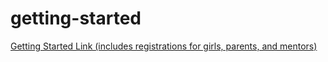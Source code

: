 # getting-started

[Getting Started Link (includes registrations for girls, parents, and mentors)](https://github.com/java-rnrr/getting-started/wiki)
